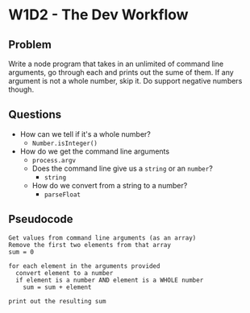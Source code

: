 # W1D2 - The Dev Workflow

## Problem

Write a node program that takes in an unlimited of command line arguments, go through each and prints out the sume of them. If any argument is not a whole number, skip it. Do support negative numbers though.

## Questions

- How can we tell if it's a whole number?
  - `Number.isInteger()`
- How do we get the command line arguments
  - `process.argv`
  - Does the command line give us a `string` or an `number`?
    - `string`
  - How do we convert from a string to a number?
    - `parseFloat`

## Pseudocode

```
Get values from command line arguments (as an array)
Remove the first two elements from that array
sum = 0

for each element in the arguments provided
  convert element to a number
  if element is a number AND element is a WHOLE number
    sum = sum + element

print out the resulting sum
```
